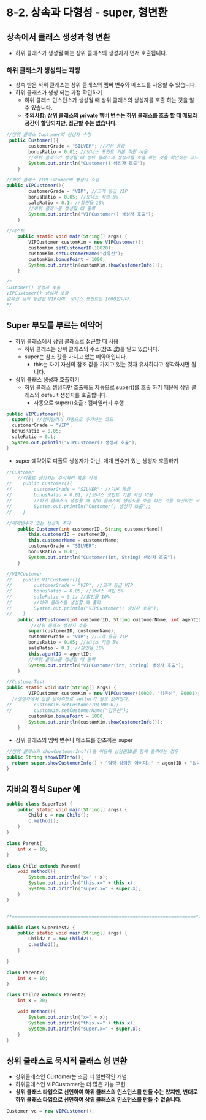 # 8-2. 상속과 다형성 - super, 형변환

## 상속에서 클래스 생성과 형 변환

- 하위 클래스가 생성될 때는 상위 클래스의 생성자가 먼저 호출됩니다.

### 하위 클래스가 생성되는 과정

- 상속 받은 하위 클래스는 상위 클래스의 멤버 변수와 메소드를 사용할 수 있습니다.
- 하위 클래스가 생성 되는 과정 확인하기
  - 하위 클래스 인스턴스가 생성될 때 상위 클래스의 생성자를 호출 하는 것을 알 수 있습니다.
  - **주의사항: 상위 클래스의 private 멤버 변수는 하위 클래스를 호출 할 때 메모리 공간이 할당되지만, 접근할 수는 없습니다.**

```java
//상위 클래스 Customer의 생성자 수정
 public Customer(){
        customerGrade = "SILVER"; //기본 등급
        bonusRatio = 0.01; //보너스 포인트 기본 적립 비용
        //하위 클래스가 생성될 때 상위 클래스의 생성자를 호출 하는 것을 확인하는 코드
        System.out.println("Customer() 생성자 호출");
    }

//하위 클래스 VIPCustomer의 생성자 수정
public VIPCustomer(){
        customerGrade = "VIP"; //고객 등급 VIP
        bonusRatio = 0.05; //보너스 적립 5%
        saleRatio = 0.1; //할인율 10%
        //하위 클래스를 생성할 때 출력
        System.out.println("VIPCustomer() 생성자 호출");
    }

//테스트
    public static void main(String[] args) {
        VIPCustomer customKim = new VIPCustomer();
        customKim.setCustomerID(10020);
        customKim.setCustomerName("김유신");
        customKim.bonusPoint = 1000;
        System.out.println(customKim.showCustomerInfo());
    }

/*
Customer() 생성자 호출
VIPCustomer() 생성자 호출
김유신 님의 등급은 VIP이며, 보너스 포인트는 1000입니다.
*/
```

## Super 부모를 부르는 예약어

- 하위 클래스에서 상위 클래스로 접근할 때 사용
  - 하위 클래스는 상위 클래스의 주소(참조 값)를 알고 있습니다.
  - super는 참조 값을 가지고 있는 예약어입니다.
    - this는 자기 자신의 참조 값을 가지고 있는 것과 유사하다고 생각하시면 됩니다.
- 상위 클래스 생성자 호출하기
  - 하위 클래스 생성자만 호출해도 자동으로 super()를 호출 하기 때문에 상위 클래스의 default 생성자를 호출합니다.
    - 자동으로 super()호출 : 컴파일러가 수행

```java
public VIPCustomer(){
  super(); //컴파일러가 자동으로 추가하는 코드
  customerGrade = "VIP";
  bonusRatio = 0.05;
  saleRatio = 0.1;
  System.out.println("VIPCustomer() 생성자 호출");
}
```

- super 예약어로 디폴트 생성자가 아닌, 매개 변수가 있는 생성자 호출하기

```java
//Customer
	//디폴트 생성자는 주석처리 혹은 삭제
//    public Customer(){
//        customerGrade = "SILVER"; //기본 등급
//        bonusRatio = 0.01; //보너스 포인트 기본 적립 비용
//        //하위 클래스가 생성될 때 상위 클래스의 생성자를 호출 하는 것을 확인하는 코드
//        System.out.println("Customer() 생성자 호출");
//    }

//매개변수가 있는 생성자 추가
    public Customer(int customerID, String customerName){
        this.customerID = customerID;
        this.customerName = customerName;
        customerGrade = "SILVER";
        bonusRatio = 0.01;
        System.out.println("Customer(int, String) 생성자 호출");
    }

//VIPCustomer
//    public VIPCustomer(){
//        customerGrade = "VIP"; //고객 등급 VIP
//        bonusRatio = 0.05; //보너스 적립 5%
//        saleRatio = 0.1; //할인율 10%
//        //하위 클래스를 생성할 때 출력
//        System.out.println("VIPCustomer() 생성자 호출");
//    }
    public VIPCustomer(int customerID, String customerName, int agentID){
	     //상위 클래스 생성자 호출
        super(customerID, customerName);
        customerGrade = "VIP"; //고객 등급 VIP
        bonusRatio = 0.05; //보너스 적립 5%
        saleRatio = 0.1; //할인율 10%
        this.agentID = agentID;
        //하위 클래스를 생성할 때 출력
        System.out.println("VIPCustomer(int, String) 생성자 호출");
    }

//CustomerTest
public static void main(String[] args) {
        VIPCustomer customKim = new VIPCustomer(10020, "김유신", 90001);
  //생성자에서 값을 넣어주므로 setter가 필요 없어진다.
//        customKim.setCustomerID(10020);
//        customKim.setCustomerName("김유신");
        customKim.bonusPoint = 1000;
        System.out.println(customKim.showCustomerInfo());
    }
```

- 상위 클래스의 멤버 변수나 메소드를 참조하는 super

```java
//상위 클래스의 showCustomerInof()를 이용해 상담원ID를 함께 출력하는 경우
public String showVIPInfo(){
  return super.showCustomerInfo() + "담당 상담원 아이디는" + agentID + "입니다.";
}
```

## 자바의 정석 Super 예

```java
public class SuperTest {
    public static void main(String[] args) {
        Child c = new Child();
        c.method();
    }
}

class Parent{
    int x = 10;
}

class Child extends Parent{
    void method(){
        System.out.println("x=" + x);
        System.out.println("this.x=" + this.x);
        System.out.println("super.x=" + super.x);
    }
}


/*===================================================================*/

public class SuperTest2 {
    public static void main(String[] args) {
        Child2 c = new Child2();
        c.method();
    }

}

class Parent2{
    int x = 10;
}

class Child2 extends Parent2{
    int x = 20;

    void method(){
        System.out.println("x=" + x);
        System.out.println("this.x=" + this.x);
        System.out.println("super.x=" + super.x);
    }
}
```



## 상위 클래스로 묵시적 클래스 형 변환

- 상위클래스인 Customer는 조금 더 일반적인 개념
- 하위클래스인 VIPCustomer는 더 많은 기능 구현
- **상위 클래스 타입으로 선언하여 하위 클래스의 인스턴스를 만들 수는 있지만, 반대로 하위 클래스 타입으로 선언하여 상위 클래스의 인스턴스를 만들 수 없습니다.**

```java
Customer vc = new VIPCustomer();
```

